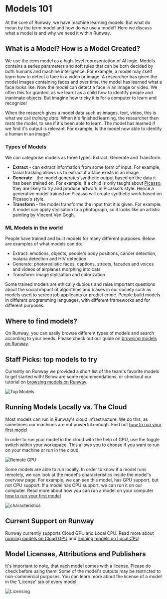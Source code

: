 # Models 101

At the core of Runway, we have machine learning models. But what do mean by the term model and how do we use a model? Here we discuss what a model is and why we need it within Runway.

## What is a Model? How is a Model Created?

We use the term model as a high-level representation of AI logic.  Models contains a series parameters and soft rules that can be both decided by both humans and machine intelligence. For example, a model may itself learn how to detect a face in a video or image. A researcher has given the model images containing faces and over time, the model has learned what a face looks like. Now the model can detect a face in an image or video. We often this for granted, as we learnt as a child how to identify people and inanimate objects. But imagine how tricky it is for a computer to learn and recognize!

When the research gives a model data such as images, text, video, this is what we call *training data*. When it's finished learning, the researcher then *tests* the model, to see if it's been able to learn. The model has learned if we find it's output is relevant. For example, Is the model now able to identify a human in an image?

### Types of Models

We can categorise models as three types: Extract, Generate and Transform.

- **Extract** - can extract information from some form of input. For example, facial tracking allows us to extract if a face exists in an image.
- **Generate** - the model generates synthetic output based on the data it has been trained on. For example, if a child is only taught about [Picasso](https://www.pablopicasso.org/), they are likely to try and produce artwork in Picasso's style. Hence a generative model trained on Picasso will create synthetic work based on Picasso's style.
- **Transform** - the model transforms the input that it is given. For example. A model can apply stylisation to a photograph, so it looks like an artistic painting by Vincent Van Gogh.

### ML Models in the world

People have trained and built models for many different purposes. Below are examples of what models can do:

* Extract: emotions, objects, people's body positions, cancer detection, malaria detection and HIV detection
* Generate: photorealistic faces, captions, streets, facades and voices and videos of airplanes morphing into cats
* Transform: image stylisation and colorization

Some trained models are ethically dubious and raise important questions about the social impact of algorithms and biases in our society such as models used to screen job applicants or predict crime. People build models in different programming languages, with different frameworks and for different purposes.

## Where to find models?

On Runway, you can easily browse different types of models and search according to your needs. Please check out our guide on [browsing models on Runway](how-to/browse-model-directory).


## Staff Picks: top models to try

Currently on Runway we provided a short list of the team's favorite models to get started with! Below are some recommendations, or checkout our tutorial on [browsing models on Runway](how-to/browse-model-directory).

![Top Models](assets/images/model_101/recommended_models.png)


## Running Models Locally vs. The Cloud

Most models can run in Runway's cloud infrastructure. We do this, as sometimes our machines are not powerful enough. Find out [how to run your first model](how-to/run-a-model.md)

In order to run your model in the cloud with the help of GPU, use the toggle switch within your workspace. This allows you to choose if you want to run on your machine or run in the cloud.

![Remote GPU](assets/images/model_101/running_remotely.png)

Some models are able to run locally. In order to know if a model runs remotely, we can look at the model's characteristics inside the model's overview page. For example, we can see this model, has GPU support, but not CPU support. If a model has CPU support, we can run it on our computer. Read more about how you can run a model on your computer [how to run your first model](how-to/docker.md)

![characteristics](assets/images/model_101/model-characteristics.png)


## Current Support on Runway

Runway currently supports Cloud GPU and Local CPU. Read more about [running models on Cloud GPU](how-to/run-a-model.md) and [running models on Local CPU](how-to/docker.md)


## Model Licenses, Attributions and Publishers

It's important to note, that each model comes with a license. Please do check before using them! Some of the model's outputs may be restricted to non-commercial purposes. You can learn more about the license of a model in the 'License' tab of every model.

![Licensing](assets/images/model_101/licensing_attributes.png)
